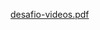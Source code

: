 
[desafio-videos.pdf](https://github.com/viniciusdev7/desadio-video-html/files/14399266/desafio-videos.pdf)
